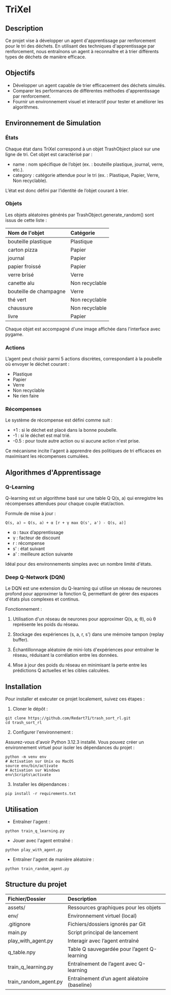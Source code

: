# TriXel

## Description

Ce projet vise à développer un agent d'apprentissage par renforcement pour le tri des déchets. En utilisant des techniques d'apprentissage par renforcement, nous entraînons un agent à reconnaître et à trier différents types de déchets de manière efficace.

## Objectifs

* Développer un agent capable de trier efficacement des déchets simulés.
* Comparer les performances de différentes méthodes d'apprentissage par renforcement.
* Fournir un environnement visuel et interactif pour tester et améliorer les algorithmes.

## Environnement de Simulation

### États

Chaque état dans TriXel correspond à un objet TrashObject placé sur une ligne de tri. Cet objet est caractérisé par :

* name : nom spécifique de l’objet (ex. : bouteille plastique, journal, verre, etc.).
* category : catégorie attendue pour le tri (ex. : Plastique, Papier, Verre, Non recyclable).

L’état est donc défini par l’identité de l’objet courant à trier.

### Objets

Les objets aléatoires générés par TrashObject.generate_random() sont issus de cette liste :

|Nom de l'objet|Catégorie|
|:--------------|:----------|
|bouteille plastique|Plastique|
|carton pizza|Papier|
|journal|Papier|
|papier froissé|Papier|
|verre brisé|Verre|
|canette alu|Non recyclable|
|bouteille de champagne|Verre|
|thé vert|Non recyclable|
|chaussure|Non recyclable|
|livre|Papier|

Chaque objet est accompagné d'une image affichée dans l'interface avec pygame.

### Actions

L’agent peut choisir parmi 5 actions discrètes, correspondant à la poubelle où envoyer le déchet courant :

* Plastique
* Papier
* Verre
* Non recyclable
* Ne rien faire

### Récompenses

Le système de récompense est défini comme suit :

* +1 : si le déchet est placé dans la bonne poubelle.
* -1 : si le déchet est mal trié.
* -0.5 : pour toute autre action ou si aucune action n'est prise.

Ce mécanisme incite l'agent à apprendre des politiques de tri efficaces en maximisant les récompenses cumulées.

## Algorithmes d'Apprentissage

### Q-Learning

Q-learning est un algorithme basé sur une table Q Q(s, a) qui enregistre les récompenses attendues pour chaque couple état/action.

Formule de mise à jour :
```
Q(s, a) ← Q(s, a) + α [r + γ max Q(s', a') - Q(s, a)]
```

* α : taux d’apprentissage
* γ : facteur de discount
* r : récompense
* s' : état suivant
* a' : meilleure action suivante

Idéal pour des environnements simples avec un nombre limité d'états.

### Deep Q-Network (DQN)

Le DQN est une extension du Q-learning qui utilise un réseau de neurones profond pour approximer la fonction Q, permettant de gérer des espaces d'états plus complexes et continus.

Fonctionnement :

1. Utilisation d'un réseau de neurones pour approximer Q(s, a; θ), où θ représente les poids du réseau.

2. Stockage des expériences (s, a, r, s') dans une mémoire tampon (replay buffer).

3. Échantillonnage aléatoire de mini-lots d'expériences pour entraîner le réseau, réduisant la corrélation entre les données.

4. Mise à jour des poids du réseau en minimisant la perte entre les prédictions Q actuelles et les cibles calculées.

## Installation

Pour installer et exécuter ce projet localement, suivez ces étapes :

1. Cloner le dépôt :
```
git clone https://github.com/Redart71/trash_sort_rl.git
cd trash_sort_rl
```

2. Configurer l'environnement :

Assurez-vous d'avoir Python 3.12.3 installé. Vous pouvez créer un environnement virtuel pour isoler les dépendances du projet :

```
python -m venv env
# Activation sur Unix ou MacOS
source env/bin/activate
# Activation sur Windows
env\Scripts\activate
```

3. Installer les dépendances :

```
pip install -r requirements.txt
```

## Utilisation

* Entraîner l'agent :
```
python train_q_learning.py
```

* Jouer avec l'agent entraîné :
```
python play_with_agent.py
```

* Entraîner l'agent de manière aléatoire :
```
python train_random_agent.py
```

## Structure du projet

| Fichier/Dossier | Description |
|:--------------|:-------------|
|assets/ | Ressources graphiques pour les objets|
|env/ | Environnement virtuel (local)|
|.gitignore | Fichiers/dossiers ignorés par Git|
|main.py | Script principal de lancement|
|play_with_agent.py | Interagir avec l’agent entraîné|
|q_table.npy | Table Q sauvegardée pour l’agent Q-learning|
|train_q_learning.py | Entraînement de l’agent avec Q-learning|
|train_random_agent.py | Entraînement d’un agent aléatoire (baseline)|